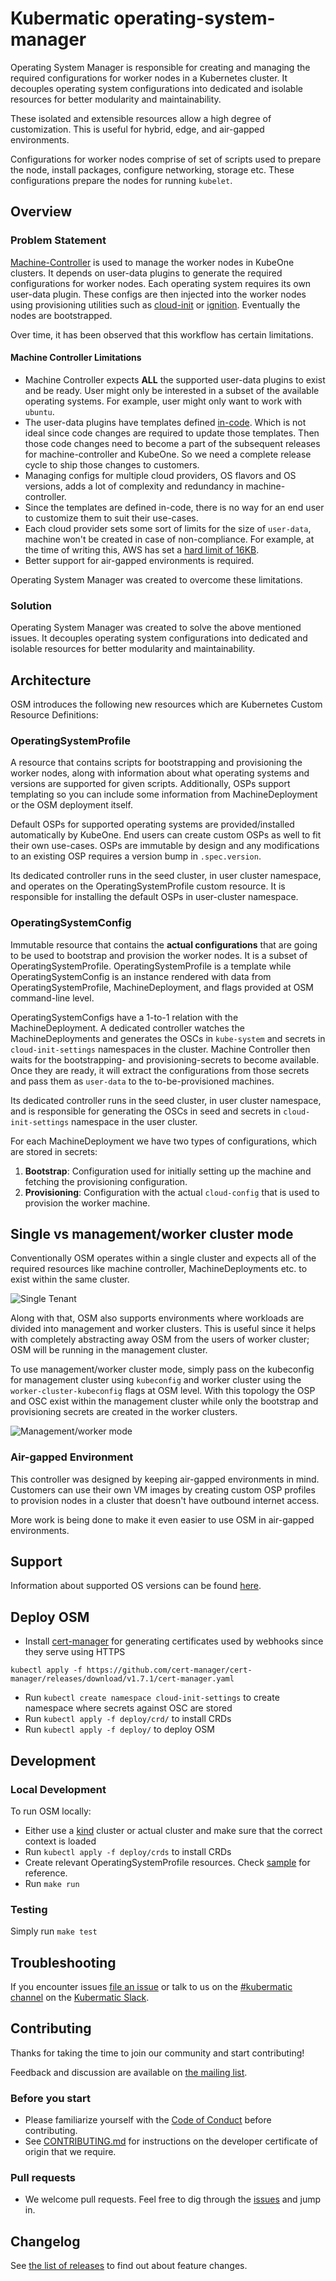 # Kubermatic operating-system-manager

Operating System Manager is responsible for creating and managing the required configurations for worker nodes in a Kubernetes cluster. It decouples operating system configurations into dedicated and isolable resources for better modularity and maintainability.

These isolated and extensible resources allow a high degree of customization. This is useful for hybrid, edge, and air-gapped environments.

Configurations for worker nodes comprise of set of scripts used to prepare the node, install packages, configure networking, storage etc. These configurations prepare the nodes for running `kubelet`.

## Overview

### Problem Statement

[Machine-Controller](https://github.com/magnusr/kubermatic-machine-controller) is used to manage the worker nodes in KubeOne clusters. It depends on user-data plugins to generate the required configurations for worker nodes. Each operating system requires its own user-data plugin. These configs are then injected into the worker nodes using provisioning utilities such as [cloud-init](https://cloud-init.io) or [ignition](https://coreos.github.io/ignition). Eventually the nodes are bootstrapped.

Over time, it has been observed that this workflow has certain limitations.

#### Machine Controller Limitations

- Machine Controller expects **ALL** the supported user-data plugins to exist and be ready. User might only be interested in a subset of the available operating systems. For example, user might only want to work with `ubuntu`.
- The user-data plugins have templates defined [in-code](https://github.com/magnusr/kubermatic-machine-controller/blob/v1.53.0/pkg/userdata/ubuntu/provider.go#L136). Which is not ideal since code changes are required to update those templates. Then those code changes need to become a part of the subsequent releases for machine-controller and KubeOne. So we need a complete release cycle to ship those changes to customers.
- Managing configs for multiple cloud providers, OS flavors and OS versions, adds a lot of complexity and redundancy in machine-controller.
- Since the templates are defined in-code, there is no way for an end user to customize them to suit their use-cases.
- Each cloud provider sets some sort of limits for the size of `user-data`, machine won't be created in case of non-compliance. For example, at the time of writing this, AWS has set a [hard limit of 16KB](https://docs.aws.amazon.com/AWSEC2/latest/UserGuide/instancedata-add-user-data.html).
- Better support for air-gapped environments is required.

Operating System Manager was created to overcome these limitations.

### Solution

Operating System Manager was created to solve the above mentioned issues. It decouples operating system configurations into dedicated and isolable resources for better modularity and maintainability.

## Architecture

OSM introduces the following new resources which are Kubernetes Custom Resource Definitions:

### OperatingSystemProfile

A resource that contains scripts for bootstrapping and provisioning the worker nodes, along with information about what operating systems and versions are supported for given scripts. Additionally, OSPs support templating so you can include some information from MachineDeployment or the OSM deployment itself.

Default OSPs for supported operating systems are provided/installed automatically by KubeOne. End users can create custom OSPs as well to fit their own use-cases. OSPs are immutable by design and any modifications to an existing OSP requires a version bump in `.spec.version`.

Its dedicated controller runs in the seed cluster, in user cluster namespace, and operates on the OperatingSystemProfile custom resource. It is responsible for installing the default OSPs in user-cluster namespace.

### OperatingSystemConfig

Immutable resource that contains the **actual configurations** that are going to be used to bootstrap and provision the worker nodes. It is a subset of OperatingSystemProfile. OperatingSystemProfile is a template while OperatingSystemConfig is an instance rendered with data from OperatingSystemProfile, MachineDeployment, and flags provided at OSM command-line level.

OperatingSystemConfigs have a 1-to-1 relation with the MachineDeployment. A dedicated controller watches the MachineDeployments and generates the OSCs in `kube-system` and secrets in `cloud-init-settings` namespaces in the cluster. Machine Controller then waits for the bootstrapping- and provisioning-secrets to become available. Once they are ready, it will extract the configurations from those secrets and pass them as `user-data` to the to-be-provisioned machines.

Its dedicated controller runs in the seed cluster, in user cluster namespace, and is responsible for generating the OSCs in seed and secrets in `cloud-init-settings` namespace in the user cluster.

For each MachineDeployment we have two types of configurations, which are stored in secrets:

1. **Bootstrap**: Configuration used for initially setting up the machine and fetching the provisioning configuration.
2. **Provisioning**: Configuration with the actual `cloud-config` that is used to provision the worker machine.

## Single vs management/worker cluster mode

Conventionally OSM operates within a single cluster and expects all of the required resources like machine controller, MachineDeployments etc. to exist within the same cluster.

![Single Tenant](./docs/images/architecture-osm.png)

Along with that, OSM also supports environments where workloads are divided into management and worker clusters. This is useful since it helps with completely abstracting away OSM from the users of worker cluster; OSM will be running in the management cluster.

To use management/worker cluster mode, simply pass on the kubeconfig for management cluster using `kubeconfig` and worker cluster using the `worker-cluster-kubeconfig` flags at OSM level. With this topology the OSP and OSC exist within the management cluster while only the bootstrap and provisioning secrets are created in the worker clusters.

![Management/worker mode](./docs/images/architecture-osm-management-worker.png)

### Air-gapped Environment

This controller was designed by keeping air-gapped environments in mind. Customers can use their own VM images by creating custom OSP profiles to provision nodes in a cluster that doesn't have outbound internet access.

More work is being done to make it even easier to use OSM in air-gapped environments.

## Support

Information about supported OS versions can be found [here](./docs/compatibility-matrix.md).

## Deploy OSM

- Install [cert-manager](https://cert-manager.io/) for generating certificates used by webhooks since they serve using HTTPS

```terminal
kubectl apply -f https://github.com/cert-manager/cert-manager/releases/download/v1.7.1/cert-manager.yaml
```

- Run `kubectl create namespace cloud-init-settings` to create namespace where secrets against OSC are stored
- Run `kubectl apply -f deploy/crd/` to install CRDs
- Run `kubectl apply -f deploy/` to deploy OSM

## Development

### Local Development

To run OSM locally:

- Either use a [kind](https://kind.sigs.k8s.io/docs/user/quick-start/) cluster or actual cluster and make sure that the correct context is loaded
- Run `kubectl apply -f deploy/crds` to install CRDs
- Create relevant OperatingSystemProfile resources. Check [sample](./deploy/osps/default) for reference.
- Run `make run`

### Testing

Simply run `make test`

## Troubleshooting

If you encounter issues [file an issue][1] or talk to us on the [#kubermatic channel][6] on the [Kubermatic Slack][7].

## Contributing

Thanks for taking the time to join our community and start contributing!

Feedback and discussion are available on [the mailing list][5].

### Before you start

- Please familiarize yourself with the [Code of Conduct][4] before contributing.
- See [CONTRIBUTING.md][2] for instructions on the developer certificate of origin that we require.

### Pull requests

- We welcome pull requests. Feel free to dig through the [issues][1] and jump in.

## Changelog

See [the list of releases][3] to find out about feature changes.

[1]: https://github.com/kubermatic/operating-system-manager/issues
[2]: https://github.com/kubermatic/operating-system-manager/blob/main/CONTRIBUTING.md
[3]: https://github.com/kubermatic/operating-system-manager/releases
[4]: https://github.com/kubermatic/operating-system-manager/blob/main/CODE_OF_CONDUCT.md
[5]: https://groups.google.com/forum/#!forum/kubermatic-dev
[6]: https://kubermatic.slack.com/messages/kubermatic
[7]: http://slack.kubermatic.io/
